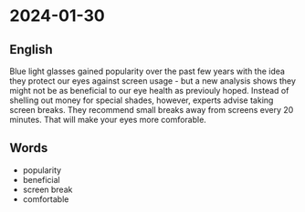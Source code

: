 # 2024-01-30

## English
Blue light glasses gained popularity over
the past few years with the idea they
protect our eyes against screen usage - but
a new analysis shows they might not be as
beneficial to our eye health as previouly
hoped. Instead of shelling out money for 
special shades, however, experts advise
taking screen breaks. They recommend
small breaks away from screens every 20
minutes. That will make your eyes more comforable.

## Words
* popularity
* beneficial
* screen break
* comfortable
